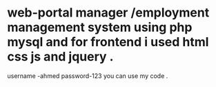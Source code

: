 # web-portal manager /employment management system using php mysql and for frontend i used html css js and jquery .
username -ahmed
password-123
you can use my code .
